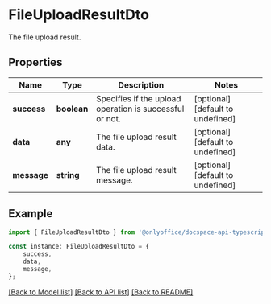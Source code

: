 # FileUploadResultDto

The file upload result.

## Properties

Name | Type | Description | Notes
------------ | ------------- | ------------- | -------------
**success** | **boolean** | Specifies if the upload operation is successful or not. | [optional] [default to undefined]
**data** | **any** | The file upload result data. | [optional] [default to undefined]
**message** | **string** | The file upload result message. | [optional] [default to undefined]

## Example

```typescript
import { FileUploadResultDto } from '@onlyoffice/docspace-api-typescript';

const instance: FileUploadResultDto = {
    success,
    data,
    message,
};
```

[[Back to Model list]](../README.md#documentation-for-models) [[Back to API list]](../README.md#documentation-for-api-endpoints) [[Back to README]](../README.md)
